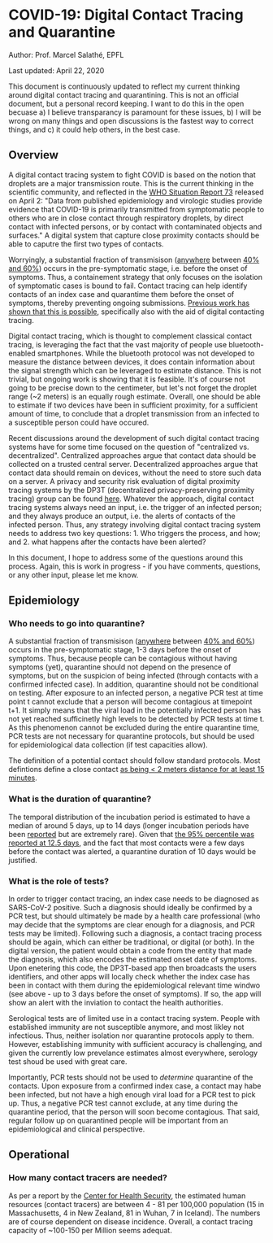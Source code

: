 # COVID-19: Digital Contact Tracing and Quarantine

Author: Prof. Marcel Salathé, EPFL

Last updated: April 22, 2020

This document is continuously updated to reflect my current thinking around digital contact tracing and quarantining. This is not an official document, but a personal record keeping. I want to do this in the open becuase a) I believe transparancy is paramount for these issues, b) I will be wrong on many things and open discussions is the fastest way to correct things, and c) it could help others, in the best case.

## Overview
A digital contact tracing system to fight COVID is based on the notion that droplets are a major transmission route. This is the current thinking in the scientific community, and reflected in the [WHO Situation Report 73](https://www.who.int/docs/default-source/coronaviruse/situation-reports/20200402-sitrep-73-covid-19.pdf?sfvrsn=5ae25bc7_6)  released on April 2: "Data from published epidemiology and virologic studies provide evidence that COVID-19 is primarily transmitted from symptomatic people to others who are in close contact through respiratory droplets, by direct contact with infected persons, or by contact with contaminated objects and surfaces." A digital system that capture close proximity contacts should be able to caputre the first two types of contacts.

Worryingly, a substantial fraction of transmisison ([anywhere](https://www.nature.com/articles/s41591-020-0869-5) between [40% and 60%](https://www.medrxiv.org/content/10.1101/2020.03.05.20031815v1)) occurs in the pre-symptomatic stage, i.e. before the onset of symptoms. Thus, a containement strategy that only focuses on the isolation of symptomatic cases is bound to fail. Contact tracing can help identify contacts of an index case and quarantime them before the onset of symptoms, thereby preventing ongoing submissions. [Previous work has shown that this is possible](https://science.sciencemag.org/content/early/2020/04/09/science.abb6936), specifically also with the aid of digital contacting tracing.

Digital contact tracing, which is thought to complement classical contact tracing, is leveraging the fact that the vast majority of people use bluetooth-enabled smartphones. While the bluetooth protocol was not developed to measure the distance between devices, it does contain information about the signal strength which can be leveraged to estimate distance. This is not trivial, but ongoing work is showing that it is feasible. It's of course not going to be precise down to the centimeter, but let's not forget the droplet range (~2 meters) is an equally rough estimate. Overall, one should be able to estimate if two devices have been in sufficient proximity, for a sufficient amount of time, to conclude that a droplet transmission from an  infected to a susceptible person could have occured.

Recent discussions around the development of such digital contact tracing systems have for some time focused on the question of "centralized vs. decentralized". Centralized approaches argue that contact data should be collected on a trusted central server. Decentralized approaches argue that contact data should remain on devices, without the need to store such data on a server. A privacy and security risk evaluation of digital proximity tracing systems by the DP3T (decentralized privacy-preserving proximity tracing) group can be found [here](https://github.com/DP-3T/documents/blob/master/Security%20analysis/Privacy%20and%20Security%20Attacks%20on%20Digital%20Proximity%20Tracing%20Systems.pdf). Whatever the approach, digital contact tracing systems always need an input, i.e. the trigger of an infected person; and they always produce an output, i.e. the alerts of contacts of the infected person. Thus, any strategy involving digital contact tracing system needs to address two key questions: 1. Who triggers the process, and how; and 2. what happens after the contacts have been alerted?

In this document, I hope to address some of the questions around this process. Again, this is work in progress - if you have  comments, questions, or any other input, please let me know.

## Epidemiology

### Who needs to go into quarantine?
A substantial fraction of transmisison ([anywhere](https://www.nature.com/articles/s41591-020-0869-5) between [40% and 60%](https://www.medrxiv.org/content/10.1101/2020.03.05.20031815v1)) occurs in the pre-symptomatic stage, 1-3 days before the onset of symptoms. Thus, because people can be contagious without having symptoms (yet), quarantine should not depend on the presence of symptoms, but on the suspicion of being infected (through contacts with a confirmed infected case). In addition, quarantine should not be conditional on testing. After exposure to an infected person, a negative PCR test at time point t cannot exclude that a person will become contagious at timepoint t+1. It simply means that the viral load in the potentially infected person has not yet reached sufficinetly high levels to be detected by PCR tests at time t. As this phenomenon cannot be excluded during the entire quarantine time, PCR tests are not necessary for quarantine protocols, but should be used for epidemiological data collection (if test capacities allow).

The definition of a potential contact should follow standard protocols. Most defintions define a close contact [as being < 2  meters distance for at least 15 minutes](https://www.hpsc.ie/a-z/respiratory/coronavirus/novelcoronavirus/guidance/contacttracingguidance/National%20Interim%20Guidance%20for%20contact%20tracing_v8_03.04.2020.pdf).

### What is the duration of quarantine?
The temporal distribution of the incubation period is estimated to have a median of around 5 days, up to 14 days (longer incubation periods have been [reported](https://jamanetwork.com/journals/jama/fullarticle/2762028) but are extremely rare). Given that [the 95% percentile was reported at 12.5 days](https://www.nejm.org/doi/full/10.1056/NEJMoa2001316), and the fact that most contacts were a few days before the contact was alerted, a quarantine duration of 10 days would be justified.

### What is the role of tests?
In order to trigger contact tracing, an index case needs to be diagnosed as SARS-CoV-2 positive. Such a diagnosis should ideally be confirmed by a PCR test, but should ultimately be made by a health care professional (who may decide that the symptoms are clear enough for a diagnosis, and PCR tests may be limited). Following such a diagnosis, a contact tracing process should be again, which can either be traditional, or digital (or both). In the digital version, the patient would obtain a code from the entity that made the diagnosis, which also encodes the estimated onset date of symptoms. Upon enetering this code, the DP3T-based app then broadcasts the users identifiers, and other apps will locally check whether the index case  has been in contact with them during the epidemiological relevant time windwo (see above - up to 3 days before the onset of symptoms). If so, the app will show an alert with the inviation to contact the health authorities.

Serological tests are of limited use in a contact tracing system. People with established immunity are not susceptible anymore, and most likley not infectious. Thus, neither isolation nor quarantine protocols apply to them. However, establishing immunity with sufficient accuracy is challenging, and given the currently low prevelance estimates almost everywhere, serology  test shoud be used with great care.

Importantly, PCR tests should not be used to *determine* quarantine of the contacts. Upon exposure from a confirmed index case, a contact may habe been infected, but not have a high enough viral load for a PCR test to pick up. Thus, a negative PCR test cannot exclude, at any time during the quarantine period, that the person will soon become contagious. That said, regular follow up on quarantined people will be important from an epidemiological and clinical perspective.

## Operational

### How many contact tracers are needed?
As per a report by the [Center for Health Security](https://www.centerforhealthsecurity.org/our-work/pubs_archive/pubs-pdfs/2020/a-national-plan-to-enable-comprehensive-COVID-19-case-finding-and-contact-tracing-in-the-US.pdf), the estimated human resources (contact tracers) are between 4 - 81 per 100,000 population (15 in Massachusetts, 4 in New Zealand, 81 in Wuhan, 7 in Iceland). The numbers are of course dependent on disease incidence. Overall, a contact tracing capacity of ~100-150 per Million seems adequat.
